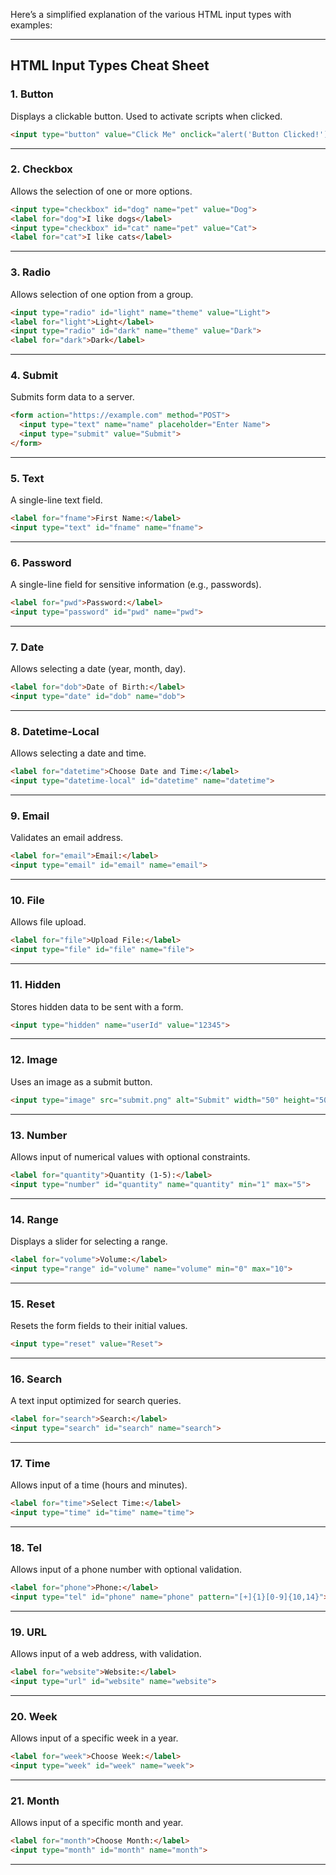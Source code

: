 Here’s a simplified explanation of the various HTML input types with examples:

---

## **HTML Input Types Cheat Sheet**

### 1. **Button**  
Displays a clickable button. Used to activate scripts when clicked.  
```html
<input type="button" value="Click Me" onclick="alert('Button Clicked!')">
```

---

### 2. **Checkbox**  
Allows the selection of one or more options.  
```html
<input type="checkbox" id="dog" name="pet" value="Dog">
<label for="dog">I like dogs</label>
<input type="checkbox" id="cat" name="pet" value="Cat">
<label for="cat">I like cats</label>
```

---

### 3. **Radio**  
Allows selection of one option from a group.  
```html
<input type="radio" id="light" name="theme" value="Light">
<label for="light">Light</label>
<input type="radio" id="dark" name="theme" value="Dark">
<label for="dark">Dark</label>
```

---

### 4. **Submit**  
Submits form data to a server.  
```html
<form action="https://example.com" method="POST">
  <input type="text" name="name" placeholder="Enter Name">
  <input type="submit" value="Submit">
</form>
```

---

### 5. **Text**  
A single-line text field.  
```html
<label for="fname">First Name:</label>
<input type="text" id="fname" name="fname">
```

---

### 6. **Password**  
A single-line field for sensitive information (e.g., passwords).  
```html
<label for="pwd">Password:</label>
<input type="password" id="pwd" name="pwd">
```

---

### 7. **Date**  
Allows selecting a date (year, month, day).  
```html
<label for="dob">Date of Birth:</label>
<input type="date" id="dob" name="dob">
```

---

### 8. **Datetime-Local**  
Allows selecting a date and time.  
```html
<label for="datetime">Choose Date and Time:</label>
<input type="datetime-local" id="datetime" name="datetime">
```

---

### 9. **Email**  
Validates an email address.  
```html
<label for="email">Email:</label>
<input type="email" id="email" name="email">
```

---

### 10. **File**  
Allows file upload.  
```html
<label for="file">Upload File:</label>
<input type="file" id="file" name="file">
```

---

### 11. **Hidden**  
Stores hidden data to be sent with a form.  
```html
<input type="hidden" name="userId" value="12345">
```

---

### 12. **Image**  
Uses an image as a submit button.  
```html
<input type="image" src="submit.png" alt="Submit" width="50" height="50">
```

---

### 13. **Number**  
Allows input of numerical values with optional constraints.  
```html
<label for="quantity">Quantity (1-5):</label>
<input type="number" id="quantity" name="quantity" min="1" max="5">
```

---

### 14. **Range**  
Displays a slider for selecting a range.  
```html
<label for="volume">Volume:</label>
<input type="range" id="volume" name="volume" min="0" max="10">
```

---

### 15. **Reset**  
Resets the form fields to their initial values.  
```html
<input type="reset" value="Reset">
```

---

### 16. **Search**  
A text input optimized for search queries.  
```html
<label for="search">Search:</label>
<input type="search" id="search" name="search">
```

---

### 17. **Time**  
Allows input of a time (hours and minutes).  
```html
<label for="time">Select Time:</label>
<input type="time" id="time" name="time">
```

---

### 18. **Tel**  
Allows input of a phone number with optional validation.  
```html
<label for="phone">Phone:</label>
<input type="tel" id="phone" name="phone" pattern="[+]{1}[0-9]{10,14}">
```

---

### 19. **URL**  
Allows input of a web address, with validation.  
```html
<label for="website">Website:</label>
<input type="url" id="website" name="website">
```

---

### 20. **Week**  
Allows input of a specific week in a year.  
```html
<label for="week">Choose Week:</label>
<input type="week" id="week" name="week">
```

---

### 21. **Month**  
Allows input of a specific month and year.  
```html
<label for="month">Choose Month:</label>
<input type="month" id="month" name="month">
```

---
